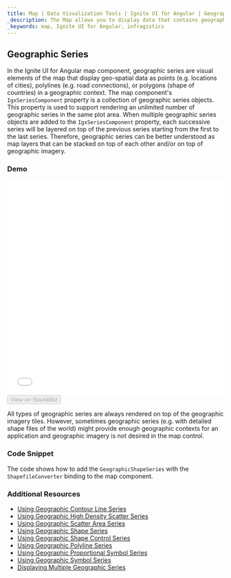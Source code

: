 ```yaml
---
title: Map | Data Visualization Tools | Ignite UI for Angular | Geographic Series | Infragistics
_description: The Map allows you to display data that contains geographic locations from view models or geo-spatial data loaded from shape files on geographic imagery maps.View the demo, dependencies, usage and toolbar for more information. 
_keywords: map, Ignite UI for Angular, infragistics
---
```


## Geographic Series

In the Ignite UI for Angular map component, geographic series are visual elements of the map that display geo-spatial data as points (e.g. locations of cities), polylines (e.g. road connections), or polygons (shape of countries) in a geographic context.
The map component's `IgxSeriesComponent` property is a collection of geographic series objects. This property is used to support rendering an unlimited number of geographic series in the same plot area. When multiple geographic series objects are added to the `IgxSeriesComponent` property, each successive series will be layered on top of the previous series starting from the first to the last series. Therefore, geographic series can be better understood as map layers that can be stacked on top of each other and/or on top of geographic imagery.

### Demo

<div class="sample-container" style="height: 500px">
    <iframe id="map-geographic-series-iframe" src='{environment:demosBaseUrl}/maps/map-geographic-series' width="100%" height="100%" seamless frameBorder="0" onload="onSampleIframeContentLoaded(this);"></iframe>
</div>
<div>
    <button data-localize="stackblitz" disabled class="stackblitz-btn"   data-iframe-id="map-geographic-series-iframe" data-demos-base-url="{environment:demosBaseUrl}">View on StackBlitz
    </button>
</div>

<div class="divider--half"></div>

All types of geographic series are always rendered on top of the geographic imagery tiles. However, sometimes geographic series (e.g. with detailed shape files of the world) might provide enough geographic contexts for an application and geographic imagery is not desired in the map control. 

### Code Snippet

The code shows how to add the `GeographicShapeSeries` with the `ShapefileConverter` binding to the map component.

### Additional Resources

-   [Using Geographic Contour Line Series](map_geographic_contour_line_series.md)
-   [Using Geographic High Density Scatter Series](map_geographic_high_density_scatter_series.md)
-   [Using Geographic Scatter Area Series](map_geographic_scatter_area_series.md)
-   [Using Geographic Shape Series](map_geographic_shape_series.md)
-   [Using Geographic Shape Control Series](map_geographic_shape_control_series.md)
-   [Using Geographic Polyline Series](map_geographic_polyline_series.md)
-   [Using Geographic Proportional Symbol Series](map_geographic_proportional_symbol_series.md)
-   [Using Geographic Symbol Series](map_geographic_symbol_series.md)
-   [Displaying Multiple Geographic Series](map_displaying_multiple_geographic_series.md)
